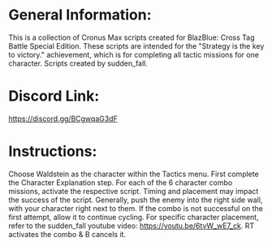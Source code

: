 # General Information:
This is a collection of Cronus Max scripts created for BlazBlue: Cross Tag Battle Special Edition.
These scripts are intended for the "Strategy is the key to victory." achievement, which is for completing all tactic missions for one character.
Scripts created by sudden_fall.

# Discord Link:
https://discord.gg/BCgwqaG3dF

# Instructions:
Choose Waldstein as the character within the Tactics menu. 
First complete the Character Explanation step. 
For each of the 6 character combo missions, activate the respective script. 
Timing and placement may impact the success of the script. Generally, push the enemy into the right side wall, with your character right next to them. 
If the combo is not successful on the first attempt, allow it to continue cycling. 
For specific character placement, refer to the sudden_fall youtube video: https://youtu.be/6tvW_wE7_ck.
RT activates the combo & B cancels it. 


